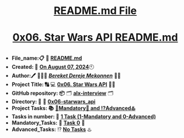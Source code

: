 <H1 align="center", height="1500"> <ins> README.md File </ins> </H1>
<H1 align="center"> <ins> 0x06. Star Wars API README.md</ins> </H1>


##

* **File_name:📋** 📖 [**README.md**](https://github.com/BekiHabesha/alx-interview/tree/master/0x06-starwars_api/README.md)
* **Created: 📅** <ins>**On August 07, 2024**</ins>🕙
* **Author:🖊️** 👨🏻‍💻 [***Bereket Dereje Mekonnen***](https://intranet.alxswe.com/users/BereketDerejeMekonnen) 🧑‍💻
* **Project Title: 🔠**  💻 [**0x06. Star Wars API**](https://intranet.alxswe.com/projects/1219) 📝🔡
* **GitHub repository: 📦** 🗂 [**alx-interview**](https://github.com/BekiHabesha/alx-interview) 🗂
* **Directory: 💼** 📂 [**0x06-starwars_api**](https://github.com/BekiHabesha/alx-interview/tree/master/0x06-starwars_api)
* **Project Tasks: 📚** <ins>**💯Mandatory💯 and ⁉️Advanced♨️**</ins>
* **Tasks in number: 🔢** <ins>**1 Task (1-Mandatory and 0-Advanced)**</ins>
* **Mandatory_Tasks:** 💯 <ins>**Task 0**</ins> 💯
* **Advanced_Tasks:** ⁉️ <ins>**No Tasks**</ins> ♨️

###
